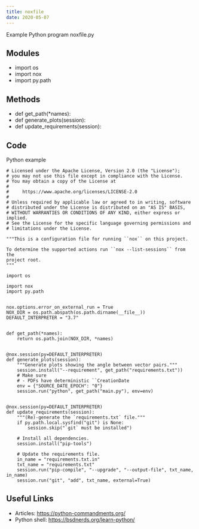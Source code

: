 ```yaml
---
title: noxfile
date: 2020-05-07
---
```

Example Python program noxfile.py

## Modules

* import os
* import nox
* import py.path

## Methods

* def get_path(*names):
* def generate_plots(session):
* def update_requirements(session):

## Code

Python example

    # Licensed under the Apache License, Version 2.0 (the "License");
    # you may not use this file except in compliance with the License.
    # You may obtain a copy of the License at
    #
    #     https://www.apache.org/licenses/LICENSE-2.0
    #
    # Unless required by applicable law or agreed to in writing, software
    # distributed under the License is distributed on an "AS IS" BASIS,
    # WITHOUT WARRANTIES OR CONDITIONS OF ANY KIND, either express or implied.
    # See the License for the specific language governing permissions and
    # limitations under the License.
    
    """This is a configuration file for running ``nox`` on this project.
    
    To determine the supported actions run ``nox --list-sessions`` from the
    project root.
    """
    
    import os
    
    import nox
    import py.path
    
    
    nox.options.error_on_external_run = True
    NOX_DIR = os.path.abspath(os.path.dirname(__file__))
    DEFAULT_INTERPRETER = "3.7"
    
    
    def get_path(*names):
        return os.path.join(NOX_DIR, *names)
    
    
    @nox.session(py=DEFAULT_INTERPRETER)
    def generate_plots(session):
        """Generate plots showing the angle between vector pairs."""
        session.install("--requirement", get_path("requirements.txt"))
        # Make sure
        # - PDFs have deterministic ``CreationDate
        env = {"SOURCE_DATE_EPOCH": "0"}
        session.run("python", get_path("main.py"), env=env)
    
    
    @nox.session(py=DEFAULT_INTERPRETER)
    def update_requirements(session):
        """(Re)-generate the `requirements.txt` file."""
        if py.path.local.sysfind("git") is None:
            session.skip("`git` must be installed")
    
        # Install all dependencies.
        session.install("pip-tools")
    
        # Update the requirements file.
        in_name = "requirements.txt.in"
        txt_name = "requirements.txt"
        session.run("pip-compile", "--upgrade", "--output-file", txt_name, in_name)
        session.run("git", "add", txt_name, external=True)
    

## Useful Links

- Articles: https://python-commandments.org/
- Python shell: https://bsdnerds.org/learn-python/
